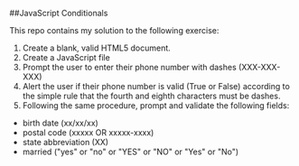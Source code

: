 ##JavaScript Conditionals

This repo contains my solution to the following exercise:

1. Create a blank, valid HTML5 document.
1. Create a JavaScript file
1. Prompt the user to enter their phone number with dashes (XXX-XXX-XXX)
1. Alert the user if their phone number is valid (True or False) according to the simple rule that the fourth and eighth characters must be dashes.
1. Following the same procedure, prompt and validate the following fields:
  - birth date (xx/xx/xx)
  - postal code (xxxxx OR xxxxx-xxxx)
  - state abbreviation (XX)
  - married ("yes" or "no" or "YES" or "NO" or "Yes" or "No")
